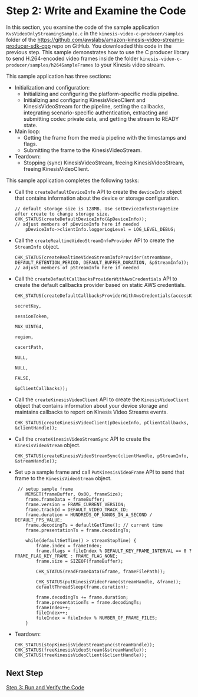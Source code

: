 # Step 2: Write and Examine the Code<a name="producersdk-c-write"></a>

In this section, you examine the code of the sample application `KvsVideoOnlyStreamingSample.c` in the `kinesis-video-c-producer/samples` folder of the [https://github\.com/awslabs/amazon\-kinesis\-video\-streams\-producer\-sdk\-cpp](https://github.com/awslabs/amazon-kinesis-video-streams-producer-sdk-cpp) repo on GitHub\. You downloaded this code in the previous step\. This sample demonstrates how to use the C producer library to send H\.264\-encoded video frames inside the folder `kinesis-video-c-producer/samples/h264SampleFrames` to your Kinesis video stream\.

This sample application has three sections:
+ Initialization and configuration:
  + Initializing and configuring the platform\-specific media pipeline\.
  + Initializing and configuring KinesisVideoClient and KinesisVideoStream for the pipeline, setting the callbacks, integrating scenario\-specific authentication, extracting and submitting codec private data, and getting the stream to READY state\.
+ Main loop:
  + Getting the frame from the media pipeline with the timestamps and flags\.
  + Submitting the frame to the KinesisVideoStream\.
+ Teardown:
  + Stopping \(sync\) KinesisVideoStream, freeing KinesisVideoStream, freeing KinesisVideoClient\.

This sample application completes the following tasks:
+ Call the `createDefaultDeviceInfo` API to create the `deviceInfo` object that contains information about the device or storage configuration\.

  ```
  // default storage size is 128MB. Use setDeviceInfoStorageSize after create to change storage size.
  CHK_STATUS(createDefaultDeviceInfo(&pDeviceInfo));
  // adjust members of pDeviceInfo here if needed
      pDeviceInfo->clientInfo.loggerLogLevel = LOG_LEVEL_DEBUG;
  ```
+ Call the `createRealtimeVideoStreamInfoProvider` API to create the `StreamInfo` object\.

  ```
  CHK_STATUS(createRealtimeVideoStreamInfoProvider(streamName, DEFAULT_RETENTION_PERIOD, DEFAULT_BUFFER_DURATION, &pStreamInfo));
  // adjust members of pStreamInfo here if needed
  ```
+ Call the `createDefaultCallbacksProviderWithAwsCredentials` API to create the default callbacks provider based on static AWS credentials\.

  ```
  CHK_STATUS(createDefaultCallbacksProviderWithAwsCredentials(accessKey,
                                                                  secretKey,
                                                                  sessionToken,
                                                                  MAX_UINT64,
                                                                  region,
                                                                  cacertPath,
                                                                  NULL,
                                                                  NULL,
                                                                  FALSE,
                                                                  &pClientCallbacks));
  ```
+ Call the `createKinesisVideoClient` API to create the `KinesisVideoClient` object that contains information about your device storage and maintains callbacks to report on Kinesis Video Streams events\.

  ```
  CHK_STATUS(createKinesisVideoClient(pDeviceInfo, pClientCallbacks, &clientHandle));
  ```
+ Call the `createKinesisVideoStreamSync` API to create the `KinesisVideoStream` object\.

  ```
  CHK_STATUS(createKinesisVideoStreamSync(clientHandle, pStreamInfo, &streamHandle));
  ```
+ Set up a sample frame and call `PutKinesisVideoFrame` API to send that frame to the `KinesisVideoStream` object\.

  ```
   // setup sample frame
      MEMSET(frameBuffer, 0x00, frameSize);
      frame.frameData = frameBuffer;
      frame.version = FRAME_CURRENT_VERSION;
      frame.trackId = DEFAULT_VIDEO_TRACK_ID;
      frame.duration = HUNDREDS_OF_NANOS_IN_A_SECOND / DEFAULT_FPS_VALUE;
      frame.decodingTs = defaultGetTime(); // current time
      frame.presentationTs = frame.decodingTs;
  
      while(defaultGetTime() > streamStopTime) {
          frame.index = frameIndex;
          frame.flags = fileIndex % DEFAULT_KEY_FRAME_INTERVAL == 0 ? FRAME_FLAG_KEY_FRAME : FRAME_FLAG_NONE;
          frame.size = SIZEOF(frameBuffer);
  
          CHK_STATUS(readFrameData(&frame, frameFilePath));
  
          CHK_STATUS(putKinesisVideoFrame(streamHandle, &frame));
          defaultThreadSleep(frame.duration);
  
          frame.decodingTs += frame.duration;
          frame.presentationTs = frame.decodingTs;
          frameIndex++;
          fileIndex++;
          fileIndex = fileIndex % NUMBER_OF_FRAME_FILES;
      }
  ```
+ Teardown:

  ```
  CHK_STATUS(stopKinesisVideoStreamSync(streamHandle));
  CHK_STATUS(freeKinesisVideoStream(&streamHandle));
  CHK_STATUS(freeKinesisVideoClient(&clientHandle));
  ```

## Next Step<a name="producersdk-c-write-next"></a>

[Step 3: Run and Verify the Code](producersdk-c-test.md)